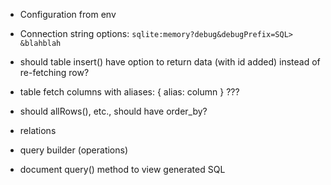 * Configuration from env

* Connection string options: `sqlite:memory?debug&debugPrefix=SQL> &blahblah`

* should table insert() have option to return data (with id added) instead of
  re-fetching row?

* table fetch columns with aliases: { alias: column } ???

* should allRows(), etc., should have order_by?

* relations

* query builder (operations)

* document query() method to view generated SQL
